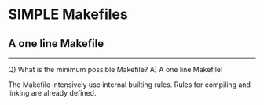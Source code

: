 # SIMPLE Makefiles
## A one line Makefile

------
Q) What is the minimum possible Makefile?
A) A one line Makefile!

The Makefile intensively use internal builting rules.
Rules for compiling and linking are already defined.
